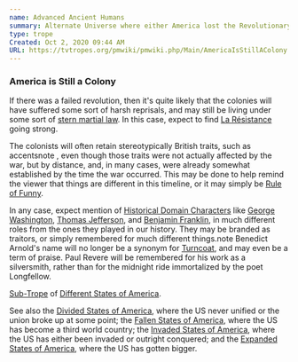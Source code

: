 ```yaml
---
name: Advanced Ancient Humans
summary: Alternate Universe where either America lost the Revolutionary War or it never happened.
type: trope
Created: Oct 2, 2020 09:44 AM
URL: https://tvtropes.org/pmwiki/pmwiki.php/Main/AmericaIsStillAColony
---
```


### America is Still a Colony

If there was a failed revolution, then it's quite likely that the colonies will have suffered some sort of harsh reprisals, and may still be living under some sort of [stern martial law](https://tvtropes.org/pmwiki/pmwiki.php/Main/OppressiveStatesOfAmerica). In this case, expect to find [La Résistance](https://tvtropes.org/pmwiki/pmwiki.php/Main/LaResistance) going strong.

The colonists will often retain stereotypically British traits, such as accentsnote , even though those traits were not actually affected by the war, but by distance, and, in many cases, were already somewhat established by the time the war occurred. This may be done to help remind the viewer that things are different in this timeline, or it may simply be [Rule of Funny](https://tvtropes.org/pmwiki/pmwiki.php/Main/RuleOfFunny).

In any case, expect mention of [Historical Domain Characters](https://tvtropes.org/pmwiki/pmwiki.php/Main/HistoricalDomainCharacter) like [George Washington](https://tvtropes.org/pmwiki/pmwiki.php/UsefulNotes/GeorgeWashington), [Thomas Jefferson](https://tvtropes.org/pmwiki/pmwiki.php/UsefulNotes/ThomasJefferson), and [Benjamin Franklin](https://tvtropes.org/pmwiki/pmwiki.php/Creator/BenjaminFranklin), in much different roles from the ones they played in our history. They may be branded as traitors, or simply remembered for much different things.note  Benedict Arnold's name will no longer be a synonym for [Turncoat](https://tvtropes.org/pmwiki/pmwiki.php/Main/Turncoat), and may even be a term of praise. Paul Revere will be remembered for his work as a silversmith, rather than for the midnight ride immortalized by the poet Longfellow.

[Sub-Trope](https://tvtropes.org/pmwiki/pmwiki.php/Main/SubTrope) of [Different States of America](https://tvtropes.org/pmwiki/pmwiki.php/Main/DifferentStatesOfAmerica).

See also the [Divided States of America](https://tvtropes.org/pmwiki/pmwiki.php/Main/DividedStatesOfAmerica), where the US never unified or the union broke up at some point; the [Fallen States of America](https://tvtropes.org/pmwiki/pmwiki.php/Main/FallenStatesOfAmerica), where the US has become a third world country; the [Invaded States of America](https://tvtropes.org/pmwiki/pmwiki.php/Main/InvadedStatesOfAmerica), where the US has either been invaded or outright conquered; and the [Expanded States of America](https://tvtropes.org/pmwiki/pmwiki.php/Main/ExpandedStatesOfAmerica), where the US has gotten bigger.
